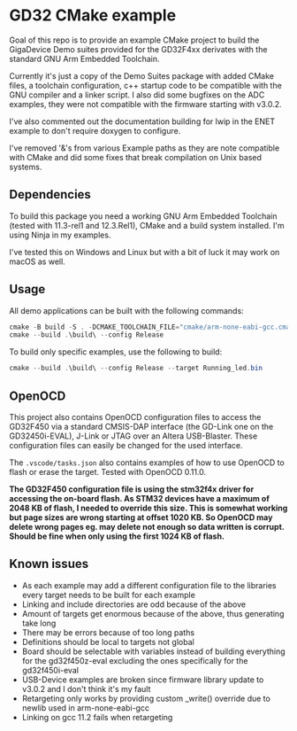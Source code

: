 # GD32 CMake example
Goal of this repo is to provide an example CMake project to build the GigaDevice Demo suites provided for the GD32F4xx derivates with the standard GNU Arm Embedded Toolchain.

Currently it's just a copy of the Demo Suites package with added CMake files, a toolchain configuration, c++ startup code to be compatible with the GNU compiler and a linker script. I also did some bugfixes on the ADC examples, they were not compatible with the firmware starting with v3.0.2.

I've also commented out the documentation building for lwip in the ENET example to don't require doxygen to configure.

I've removed '&'s from various Example paths as they are note compatible with CMake and did some fixes that break compilation on Unix based systems.

## Dependencies
To build this package you need a working GNU Arm Embedded Toolchain (tested with 11.3-rel1 and 12.3.Rel1), CMake and a build system installed. I'm using Ninja in my examples.

I've tested this on Windows and Linux but with a bit of luck it may work on macOS as well.

## Usage
All demo applications can be built with the following commands:

```PowerShell
cmake -B build -S . -DCMAKE_TOOLCHAIN_FILE="cmake/arm-none-eabi-gcc.cmake" -DCMAKE_GENERATOR="Ninja Multi-Config"
cmake --build .\build\ --config Release
```

To build only specific examples, use the following to build:

```PowerShell
cmake --build .\build\ --config Release --target Running_led.bin
```

## OpenOCD
This project also contains OpenOCD configuration files to access the GD32F450 via a standard CMSIS-DAP interface (the GD-Link one on the GD32450i-EVAL), J-Link or JTAG over an Altera USB-Blaster. These configuration files can easily be changed for the used interface.

The `.vscode/tasks.json` also contains examples of how to use OpenOCD to flash or erase the target. Tested with OpenOCD 0.11.0.

**The GD32F450 configuration file is using the stm32f4x driver for accessing the on-board flash. As STM32 devices have a maximum of 2048 KB of flash, I needed to override this size. This is somewhat working but page sizes are wrong starting at offset 1020 KB. So OpenOCD may delete wrong pages eg. may delete not enough so data written is corrupt. Should be fine when only using the first 1024 KB of flash.**

## Known issues
* As each example may add a different configuration file to the libraries every target needs to be built for each example
* Linking and include directories are odd because of the above
* Amount of targets get enormous because of the above, thus generating take long
* There may be errors because of too long paths
* Definitions should be local to targets not global
* Board should be selectable with variables instead of building everything for the gd32f450z-eval excluding the ones specifically for the gd32f450i-eval
* USB-Device examples are broken since firmware library update to v3.0.2 and I don't think it's my fault
* Retargeting only works by providing custom _write() override due to newlib used in arm-none-eabi-gcc
* Linking on gcc 11.2 fails when retargeting
